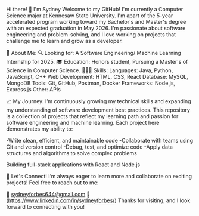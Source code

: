 Hi there! 👋 I'm Sydney
Welcome to my GitHub! I'm currently a Computer Science major at Kennesaw State University. I'm apart of the 5-year accelerated program working toward my Bachelor's and Master's degree with an expected graduation in May 2026. 
I'm passionate about software engineering and problem-solving, and I love working on projects that challenge me to learn and grow as a developer.

🌟 About Me:
🔍 Looking for: A Software Engineering/ Machine Learning Internship for 2025.
🎓 Education: Honors student, Pursuing a Master's of Science in Computer Science. 
👩🏾‍💻 Skills:
Languages: Java, Python, JavaScript, C++ 
Web Development: HTML, CSS, React
Database: MySQL, MongoDB
Tools: Git, GitHub, Postman, Docker
Frameworks: Node.js, Express.js
Other: APIs

📈 My Journey:
I’m continuously growing my technical skills and expanding my understanding of software development best practices. This repository is a collection of projects that reflect my learning path and passion for software engineering
and machine learning. Each project here demonstrates my ability to:

-Write clean, efficient, and maintainable code
-Collaborate with teams using Git and version control
-Debug, test, and optimize code
-Apply data structures and algorithms to solve complex problems

Building full-stack applications with React and Node.js

💬 Let's Connect!
I’m always eager to learn more and collaborate on exciting projects! Feel free to reach out to me:

📧 sydneyforbes644@gmail.com
💼 (https://www.linkedin.com/in/sydneyforbes/)
Thanks for visiting, and I look forward to connecting with you!
